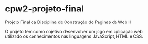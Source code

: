 # cpw2-projeto-final
Projeto Final da Disciplina de Construção de Páginas da Web II

O projeto tem como objetivo desenvolver um jogo em aplicação web utilizado os conhecimentos nas linguagens JavaScript, HTML e CSS.
